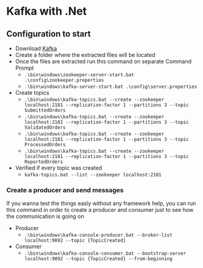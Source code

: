 # Kafka with .Net
## Configuration to start
* Download [Kafka](https://kafka.apache.org/downloads)
* Create a folder where the extracted files will be located
* Once the files are extracted run this command on separate Command Prompt
  * `.\bin\windows\zookeeper-server-start.bat .\config\zookeeper.properties`
  * `.\bin\windows\kafka-server-start.bat .\config\server.properties`
* Create topics
  * `.\bin\windows\kafka-topics.bat --create --zookeeper localhost:2181 --replication-factor 1 --partitions 3 --topic SubmittedOrders`
  * `.\bin\windows\kafka-topics.bat --create --zookeeper localhost:2181 --replication-factor 1 --partitions 3 --topic ValidatedOrders`
  * `.\bin\windows\kafka-topics.bat --create --zookeeper localhost:2181 --replication-factor 1 --partitions 3 --topic ProcessedOrders`
  * `.\bin\windows\kafka-topics.bat --create --zookeeper localhost:2181 --replication-factor 1 --partitions 3 --topic ReportedOrders`
* Verified if every topic was created
  * `kafka-topics.bat --list --zookeeper localhost:2181`

### Create a producer and send messages
If you wanna test the things easly without any framework help, you can run this command in order to create a producer and consumer just to see how the communication is going on
* Producer
  * `.\bin\windows\kafka-console-producer.bat --broker-list localhost:9092 --topic {TopicCreated}`
* Consumer
  * `.\bin\windows\kafka-console-consumer.bat --bootstrap-server localhost:9092 --topic {TopicCreated} --from-beginning`
